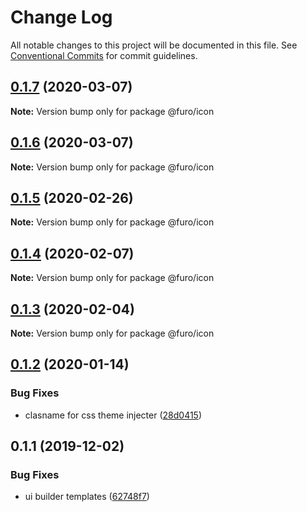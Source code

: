 # Change Log

All notable changes to this project will be documented in this file.
See [Conventional Commits](https://conventionalcommits.org) for commit guidelines.

## [0.1.7](https://github.com/theNorstroem/FuroBaseComponents/compare/@furo/icon@0.1.6...@furo/icon@0.1.7) (2020-03-07)

**Note:** Version bump only for package @furo/icon





## [0.1.6](https://github.com/theNorstroem/FuroBaseComponents/compare/@furo/icon@0.1.5...@furo/icon@0.1.6) (2020-03-07)

**Note:** Version bump only for package @furo/icon





## [0.1.5](https://github.com/theNorstroem/FuroBaseComponents/compare/@furo/icon@0.1.4...@furo/icon@0.1.5) (2020-02-26)

**Note:** Version bump only for package @furo/icon





## [0.1.4](https://github.com/theNorstroem/FuroBaseComponents/compare/@furo/icon@0.1.3...@furo/icon@0.1.4) (2020-02-07)

**Note:** Version bump only for package @furo/icon





## [0.1.3](https://github.com/theNorstroem/FuroBaseComponents/compare/@furo/icon@0.1.2...@furo/icon@0.1.3) (2020-02-04)

**Note:** Version bump only for package @furo/icon





## [0.1.2](https://github.com/theNorstroem/FuroBaseComponents/compare/@furo/icon@0.1.1...@furo/icon@0.1.2) (2020-01-14)


### Bug Fixes

* clasname for css theme injecter ([28d0415](https://github.com/theNorstroem/FuroBaseComponents/commit/28d0415))





## 0.1.1 (2019-12-02)


### Bug Fixes

* ui builder templates ([62748f7](https://github.com/theNorstroem/FuroBaseComponents/commit/62748f7))
